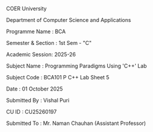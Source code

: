 COER University 

Department of Computer Science and Applications 

Programme Name : BCA

Semester & Section : 1st Sem - "C"

Academic Session: 2025-26

Subject Name : Programming Paradigms Using 'C++' Lab 

Subject Code : BCA101 P
C++ Lab Sheet 5


Date : 01 October 2025

Submitted By : Vishal Puri

CU ID : CU25260197

Submitted To : Mr. Naman Chauhan (Assistant Professor)
